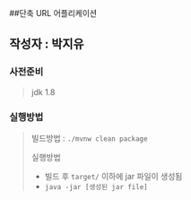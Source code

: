 ##단축 URL 어플리케이션
## 작성자 :  박지유
### 사전준비
> jdk 1.8

### 실행방법
> 빌드방법 : `./mvnw clean package`
>  
> 실행방법
>    - 빌드 후 `target/` 이하에 jar 파일이 생성됨
>    -  `java -jar [생성된 jar file]`